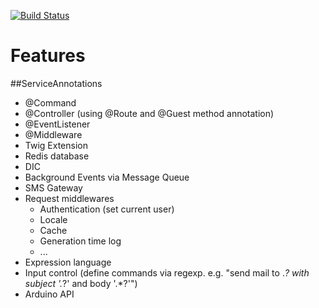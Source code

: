 [![Build Status](https://travis-ci.org/brainexe/core.svg?branch=master)](https://travis-ci.org/brainexe/core)

# Features

##ServiceAnnotations
   - @Command
   - @Controller (using @Route and @Guest method annotation)
   - @EventListener
   - @Middleware
   - Twig Extension
 - Redis database
 - DIC
 - Background Events via Message Queue
 - SMS Gateway
 - Request middlewares
   - Authentication (set current user)
   - Locale
   - Cache
   - Generation time log
   - ...
 - Expression language
 - Input control (define commands via regexp. e.g. "send mail to .*? with subject '.*?' and body '.*?'")
 - Arduino API
